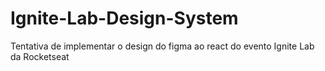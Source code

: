 # Ignite-Lab-Design-System
Tentativa de implementar o design do figma ao react do evento Ignite Lab da Rocketseat
